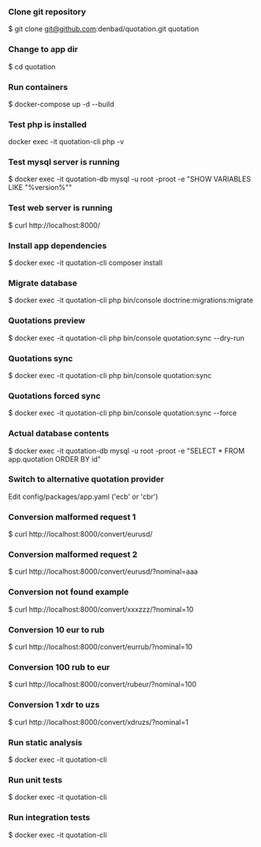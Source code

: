 ### Clone git repository
$ git clone git@github.com:denbad/quotation.git quotation

### Change to app dir
$ cd quotation

### Run containers
$ docker-compose up -d --build

### Test php is installed
docker exec -it quotation-cli php -v

### Test mysql server is running
$ docker exec -it quotation-db mysql -u root -proot -e "SHOW VARIABLES LIKE \"%version%\"" 

### Test web server is running
$ curl http://localhost:8000/

### Install app dependencies
$ docker exec -it quotation-cli composer install

### Migrate database
$ docker exec -it quotation-cli php bin/console doctrine:migrations:migrate

### Quotations preview
$ docker exec -it quotation-cli php bin/console quotation:sync --dry-run

### Quotations sync
$ docker exec -it quotation-cli php bin/console quotation:sync

### Quotations forced sync
$ docker exec -it quotation-cli php bin/console quotation:sync --force

### Actual database contents
$ docker exec -it quotation-db mysql -u root -proot -e "SELECT * FROM app.quotation ORDER BY id" 

### Switch to alternative quotation provider
Edit config/packages/app.yaml ('ecb' or 'cbr')

### Conversion malformed request 1
$ curl http://localhost:8000/convert/eurusd/

### Conversion malformed request 2
$ curl http://localhost:8000/convert/eurusd/?nominal=aaa

### Conversion not found example
$ curl http://localhost:8000/convert/xxxzzz/?nominal=10

### Conversion 10 eur to rub
$ curl http://localhost:8000/convert/eurrub/?nominal=10

### Conversion 100 rub to eur
$ curl http://localhost:8000/convert/rubeur/?nominal=100

### Conversion 1 xdr to uzs
$ curl http://localhost:8000/convert/xdruzs/?nominal=1

### Run static analysis
$ docker exec -it quotation-cli 

### Run unit tests
$ docker exec -it quotation-cli 

### Run integration tests
$ docker exec -it quotation-cli
